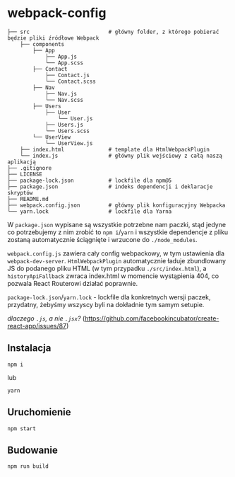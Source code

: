 # webpack-config

```
├── src                         # główny folder, z którego pobierać będzie pliki źródłowe Webpack
    ├── components
        ├── App
            ├── App.js
            └── App.scss
        ├── Contact
            ├── Contact.js
            └── Contact.scss
        ├── Nav
            ├── Nav.js
            └── Nav.scss
        ├── Users
            ├── User
                └── User.js
            ├── Users.js
            └── Users.scss
        └── UserView
            └── UserView.js
    ├── index.html              # template dla HtmlWebpackPlugin
    └── index.js                # główny plik wejściowy z całą naszą aplikacją
├── .gitignore
├── LICENSE
├── package-lock.json           # lockfile dla npm@5
├── package.json                # indeks dependencji i deklaracje skryptów
├── README.md
├── webpack.config.json         # główny plik konfiguracyjny Webpacka
└── yarn.lock                   # lockfile dla Yarna
```

W `package.json` wypisane są wszystkie potrzebne nam paczki, stąd jedyne co potrzebujemy z nim zrobić to `npm i`/`yarn` i wszystkie dependencje z pliku zostaną automatycznie ściągnięte i wrzucone do `./node_modules`.

`webpack.config.js` zawiera cały config webpackowy, w tym ustawienia dla `webpack-dev-server`. `HtmlWebpackPlugin` automatycznie ładuje zbundlowany JS do podanego pliku HTML (w tym przypadku `./src/index.html`), a `historyApiFallback` zwraca index.html w momencie wystąpienia 404, co pozwala React Routerowi działać poprawnie.

`package-lock.json`/`yarn.lock` - lockfile dla konkretnych wersji paczek, przydatny, żebyśmy wszyscy byli na dokładnie tym samym setupie.

*dlaczego `.js`, a nie `.jsx`?*
(https://github.com/facebookincubator/create-react-app/issues/87)

Instalacja
------
```
npm i
```

lub

```
yarn
```

Uruchomienie
------
```
npm start
```

Budowanie
------
```
npm run build
```
